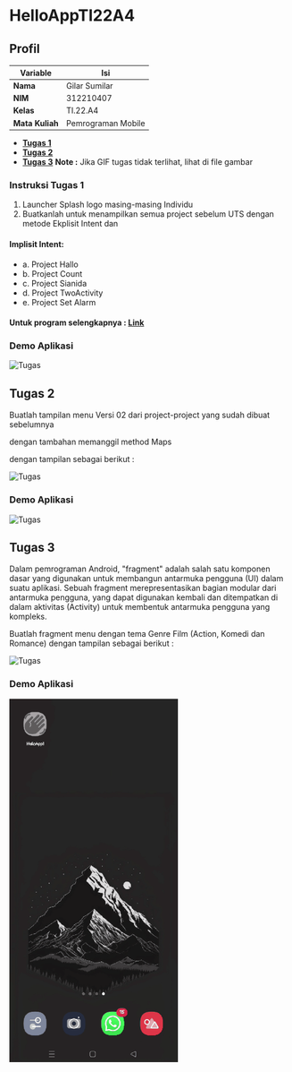 # HelloAppTI22A4
## Profil
| Variable | Isi |
| -------- | --- |
| **Nama** | Gilar Sumilar |
| **NIM** | 312210407 |
| **Kelas** | TI.22.A4 |
| **Mata Kuliah** | Pemrograman Mobile |

- **[Tugas 1](#Intruksi)**
- **[Tugas 2](#Tugas-2)**
- **[Tugas 3](#Tugas-3)**
**Note :** Jika GIF tugas tidak terlihat, lihat di file gambar

### Instruksi **Tugas 1**
1. Launcher Splash logo masing-masing Individu 
2. Buatkanlah untuk menampilkan semua project sebelum UTS dengan metode Ekplisit Intent dan
   
#### Implisit Intent:
- a. Project Hallo
- b. Project Count
- c. Project Sianida
- d. Project TwoActivity
- e. Project Set Alarm

#### Untuk program selengkapnya : [Link](https://github.com/GilarSumilar/Android)

### Demo Aplikasi
<img src="https://github.com/GilarSumilar/HelloAppTI22A4/blob/main/Gambar/Animation.gif" alt="Tugas" style="width: 60%;"/>

## **Tugas 2**
Buatlah tampilan menu Versi 02 dari project-project yang sudah dibuat sebelumnya 

dengan tambahan memanggil method Maps

dengan tampilan sebagai berikut :

<img src="https://github.com/GilarSumilar/HelloAppTI22A4/blob/main/Gambar/1.PNG" alt="Tugas" style="width: 40%;"/>

### Demo Aplikasi
<img src="https://github.com/GilarSumilar/HelloAppTI22A4/blob/main/Gambar/Animation2.gif" alt="Tugas" style="width: 60%;"/>


## **Tugas 3**

Dalam pemrograman Android, "fragment" adalah salah satu komponen dasar yang digunakan untuk membangun antarmuka pengguna (UI) dalam suatu aplikasi.
Sebuah fragment merepresentasikan bagian modular dari antarmuka pengguna, yang dapat digunakan kembali dan ditempatkan di dalam aktivitas (Activity) untuk membentuk antarmuka pengguna yang kompleks.

Buatlah fragment menu dengan tema Genre Film (Action, Komedi dan Romance)
dengan tampilan sebagai berikut :

<img src="https://github.com/GilarSumilar/HelloAppTI22A4/blob/main/Gambar/2.PNG" alt="Tugas" style="width: 40%;"/>

### Demo Aplikasi
<img src="https://github.com/GilarSumilar/HelloApp/blob/main/Gambar/Animation3.gif" alt="Tugas" style="width: 60%;"/>

